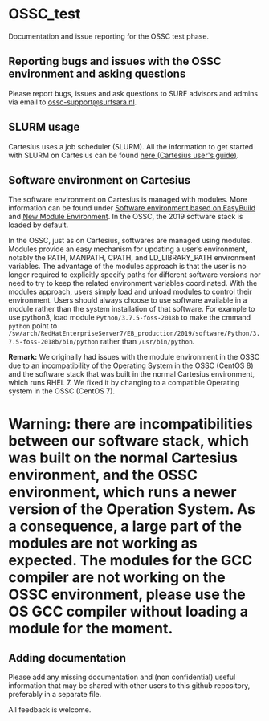 # OSSC_test
Documentation and issue reporting for the OSSC test phase.


## Reporting bugs and issues with the OSSC environment and asking questions
Please report bugs, issues and ask questions to SURF advisors and admins via email to ossc-support@surfsara.nl.

## SLURM usage 
Cartesius uses a job scheduler (SLURM). All the information to get started with SLURM on Cartesius can be found [here (Cartesius user's guide)](https://userinfo.surfsara.nl/systems/cartesius/usage/batch-usage).

## Software environment on Cartesius
The software environment on Cartesius is managed with modules.
More information can be found under [Software environment based on EasyBuild](https://userinfo.surfsara.nl/documentation/new-software-environment-based-easybuild) and [New Module Environment](https://userinfo.surfsara.nl/documentation/new-module-environment-lisa-cartesius).
In the OSSC, the 2019 software stack is loaded by default.

In the OSSC, just as on Cartesius, softwares are managed using modules. Modules provide an easy mechanism for updating a user’s environment, notably the PATH, MANPATH, CPATH, and LD_LIBRARY_PATH environment variables. The advantage of the modules approach is that the user is no longer required to explicitly specify paths for different software versions nor need to try to keep the related environment variables coordinated. With the modules approach, users simply load and unload modules to control their environment.
Users should always choose to use software available in a module rather than the system installation of that software. For example to use python3, load module `Python/3.7.5-foss-2018b` to make the cmmand `python` point to `/sw/arch/RedHatEnterpriseServer7/EB_production/2019/software/Python/3.7.5-foss-2018b/bin/python` rather than `/usr/bin/python`. 


**Remark:** We originally had issues with the module environment in the OSSC due to an incompatibility of the Operating System in the OSSC (CentOS 8) and the software stack that was built in the normal Cartesius environment, which runs RHEL 7. We fixed it by changing to a compatible Operating system in the OSSC (CentOS 7).
# **Warning:** there are incompatibilities between our software stack, which was built on the normal Cartesius environment, and the OSSC environment, which runs a newer version of the Operation System. As a consequence, a large part of the modules are not working as expected. The modules for the GCC compiler are not working on the OSSC environment, please use the OS GCC compiler without loading a module for the moment. 

## Adding documentation
Please add any missing documentation and (non confidential) useful information that may be shared with other users to this github repository, preferably in a separate file.

All feedback is welcome.
